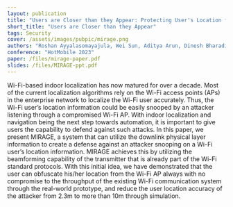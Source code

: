 ```yaml
---
layout: publication
title: "Users are Closer than they Appear: Protecting User's Location from WiFi APs"
short_title: "Users are Closer than they Appear"
tags: Security
cover: /assets/images/pubpic/mirage.png
authors: "Roshan Ayyalasomayajula, Wei Sun, Aditya Arun, Dinesh Bharadia"
conference: "HotMobile 2023"
paper: /files/mirage-paper.pdf
slides: /files/MIRAGE-ppt.pdf
---
```


Wi-Fi-based indoor localization has now matured for over a decade. Most of the current localization algorithms rely on the Wi-Fi access points (APs) in the enterprise network to localize the Wi-Fi user accurately. Thus, the Wi-Fi user’s location information could be easily snooped by an attacker listening through a compromised Wi-Fi AP. With indoor localization and navigation being the next step towards automation, it is important to give users the capability to defend against such attacks. In this paper, we present MIRAGE, a system that can utilize the downlink physical layer information to create a defense against an attacker snooping on a Wi-Fi user’s location information. MIRAGE achieves this by utilizing the beamforming capability of the transmitter that is already part of the Wi-Fi standard protocols. With this initial idea, we have demonstrated that the user can obfuscate his/her location from the Wi-Fi AP always with no compromise to the throughput of the existing Wi-Fi communication system through the real-world prototype, and reduce the user location accuracy of the attacker from 2.3m to more than 10m through simulation.
